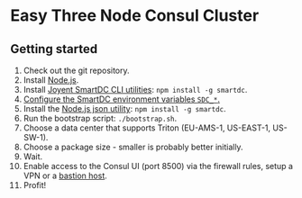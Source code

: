 # Easy Three Node Consul Cluster

## Getting started

  1. Check out the git repository.
  2. Install [Node.js](https://nodejs.org).
  3. Install [Joyent SmartDC CLI utilities](https://github.com/joyent/node-smartdc): `npm install -g smartdc`.
  4. [Configure the SmartDC environment variables `SDC_*`.](https://github.com/joyent/node-smartdc#cli-setup-and-authentication)
  5. Install the [Node.js json utility](https://github.com/trentm/json): `npm install -g smartdc`.
  6. Run the bootstrap script: `./bootstrap.sh`.
  7. Choose a data center that supports Triton (EU-AMS-1, US-EAST-1, US-SW-1).
  8. Choose a package size - smaller is probably better initially.
  9. Wait.
  10. Enable access to the Consul UI (port 8500) via the firewall rules, setup a VPN or a [bastion host](https://en.wikipedia.org/wiki/Bastion_host).
  11. Profit!
